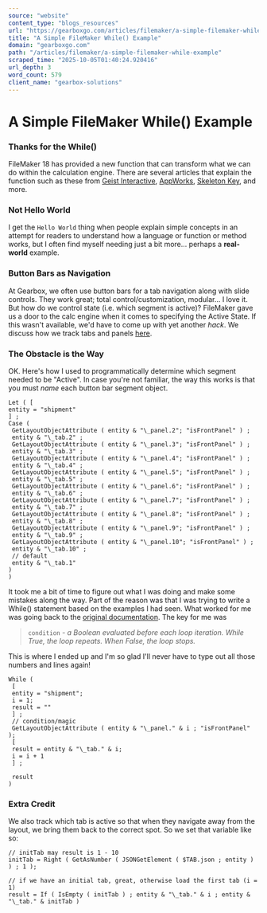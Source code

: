 ```yaml
---
source: "website"
content_type: "blogs_resources"
url: "https://gearboxgo.com/articles/filemaker/a-simple-filemaker-while-example"
title: "A Simple FileMaker While() Example"
domain: "gearboxgo.com"
path: "/articles/filemaker/a-simple-filemaker-while-example"
scraped_time: "2025-10-05T01:40:24.920416"
url_depth: 3
word_count: 579
client_name: "gearbox-solutions"
---
```


# A Simple FileMaker While() Example

### **Thanks for the While()**

FileMaker 18 has provided a new function that can transform what we can do within the calculation engine. There are several articles that explain the function such as these from [Geist Interactive](https://www.geistinteractive.com/2019/06/10/filemaker-18-exploring-all-the-while/), [AppWorks](https://app.works/while-loops/), [Skeleton Key](https://skeletonkey.com/filemaker-18-the-while-function-looping-in-calculations/), and more.

### **Not Hello World**

I get the `Hello World` thing when people explain simple concepts in an attempt for readers to understand how a language or function or method works, but I often find myself needing just a bit more... perhaps a **real-world** example.

### **Button Bars as Navigation**

At Gearbox, we often use button bars for a tab navigation along with slide controls. They work great; total control/customization, modular... I love it. But how do we control state (i.e. which segment is active)? FileMaker gave us a door to the calc engine when it comes to specifying the Active State. If this wasn't available, we'd have to come up with yet another _hack_. We discuss how we track tabs and panels [here](https://craft.gearboxgo.com/admin/entries/insights/%7Bentry:418:url%7D#entry:418:url).

### **The Obstacle is the Way**

OK. Here's how I used to programmatically determine which segment needed to be "Active". In case you're not familiar, the way this works is that you must _name_ each button bar segment object.

```plaintext
Let ( [ 
entity = "shipment" 
] ;
Case ( 
 GetLayoutObjectAttribute ( entity & "\_panel.2"; "isFrontPanel" ) ;
 entity & "\_tab.2" ;
 GetLayoutObjectAttribute ( entity & "\_panel.3"; "isFrontPanel" ) ;
 entity & "\_tab.3" ;
 GetLayoutObjectAttribute ( entity & "\_panel.4"; "isFrontPanel" ) ;
 entity & "\_tab.4" ;
 GetLayoutObjectAttribute ( entity & "\_panel.5"; "isFrontPanel" ) ;
 entity & "\_tab.5" ;
 GetLayoutObjectAttribute ( entity & "\_panel.6"; "isFrontPanel" ) ;
 entity & "\_tab.6" ;
 GetLayoutObjectAttribute ( entity & "\_panel.7"; "isFrontPanel" ) ;
 entity & "\_tab.7" ; 
 GetLayoutObjectAttribute ( entity & "\_panel.8"; "isFrontPanel" ) ; 
 entity & "\_tab.8" ; 
 GetLayoutObjectAttribute ( entity & "\_panel.9"; "isFrontPanel" ) ; 
 entity & "\_tab.9" ; 
 GetLayoutObjectAttribute ( entity & "\_panel.10"; "isFrontPanel" ) ; 
 entity & "\_tab.10" ; 
 // default
 entity & "\_tab.1" 
) 
)
```

It took me a bit of time to figure out what I was doing and make some mistakes along the way. Part of the reason was that I was trying to write a While() statement based on the examples I had seen. What worked for me was going back to the [original documentation](https://fmhelp.filemaker.com/help/18/fmp/en/#page/FMP_Help%2Fwhile.html%23ww1286452). The key for me was

> `condition` _- a Boolean evaluated before each loop iteration. While True, the loop repeats. When False, the loop stops._

This is where I ended up and I'm so glad I'll never have to type out all those numbers and lines again!

```plaintext
While ( 
 [ 
 entity = "shipment";
 i = 1;
 result = ""
 ] ; 
 // condition/magic
 GetLayoutObjectAttribute ( entity & "\_panel." & i ; "isFrontPanel" );
 [ 
 result = entity & "\_tab." & i;
 i = i + 1
 ] ;
 
 result 
)
```

### **Extra Credit**

We also track which tab is active so that when they navigate away from the layout, we bring them back to the correct spot. So we set that variable like so:

```plaintext
// initTab may result is 1 - 10
initTab = Right ( GetAsNumber ( JSONGetElement ( $TAB.json ; entity ) ) ; 1 );
 
// if we have an initial tab, great, otherwise load the first tab (i = 1)
result = If ( IsEmpty ( initTab ) ; entity & "\_tab." & i ; entity & "\_tab." & initTab )
```